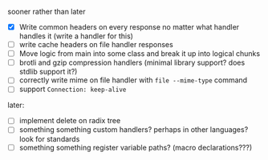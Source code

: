 sooner rather than later
- [x] Write common headers on every response no matter what handler handles it (write a handler for this)
- [ ] write cache headers on file handler responses
- [ ] Move logic from main into some class and break it up into logical chunks
- [ ] brotli and gzip compression handlers (minimal library support? does stdlib support it?)
- [ ] correctly write mime on file handler with `file --mime-type` command
- [ ] support `Connection: keep-alive`

later:
- [ ] implement delete on radix tree
- [ ] something something custom handlers? perhaps in other languages? look for standards
- [ ] something something register variable paths? (macro declarations???)